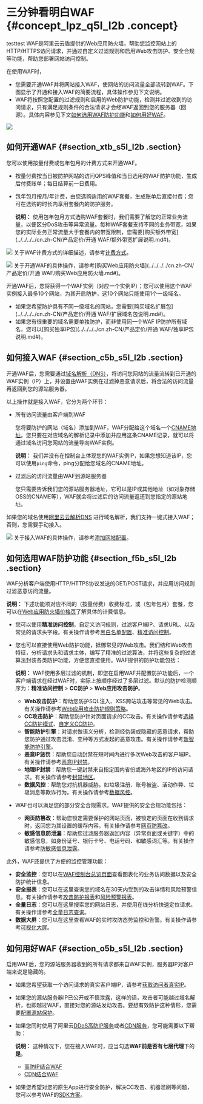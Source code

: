# 三分钟看明白WAF {#concept_lpz_q5l_l2b .concept}
testtest
WAF是阿里云云盾提供的Web应用防火墙，帮助您监控网站上的HTTP/HTTPS访问请求，并通过自定义过滤规则和启用Web攻击防护、安全合规等功能，帮助您部署网站访问控制。

在使用WAF时，

-   您需要开通WAF并将网站接入WAF，使网站的访问流量全部流转到WAF。下图显示了开通和接入WAF的简要流程，具体操作参见下文说明。
-   WAF将按照您配置的过滤规则和启用的Web防护功能，检测并过滤收到的访问请求，只有满足规则条件的合法请求才会经WAF返回到您的服务器（回源）。具体内容参见下文[如何选用WAF防护功能](#section_f5b_s5l_l2b)和[如何用好WAF](#section_o5b_s5l_l2b)。

![](http://static-aliyun-doc.oss-cn-hangzhou.aliyuncs.com/assets/img/15550/15371768807111_zh-CN.png)

## 如何开通WAF {#section_xtb_s5l_l2b .section}

您可以使用按量付费或包年包月的计费方式来开通WAF。

-   按量付费按当日被防护网站的访问QPS峰值和当日选用的WAF防护功能，生成后付费账单；每日结算前一日费用。
-   包年包月按月/年计费，由您选购适用的WAF套餐，生成账单后直接付费；您可在选购的时长内享用套餐内的防护服务。

    **说明：** 使用包年包月方式选购WAF套餐时，我们需要了解您的正常业务流量，以便区分DoS攻击等异常流量。每种WAF套餐支持不同的业务带宽，如果您的实际业务正常流量大于套餐内的带宽限制，您需要[购买额外带宽](../../../../cn.zh-CN/产品定价/开通 WAF/额外带宽扩展说明.md#)。


![](http://static-aliyun-doc.oss-cn-hangzhou.aliyuncs.com/assets/img/15550/15371768817112_zh-CN.png) 关于WAF计费方式的详细描述，请参考[计费方式](../../../../cn.zh-CN/产品定价/计费方式.md#)。

![](http://static-aliyun-doc.oss-cn-hangzhou.aliyuncs.com/assets/img/15550/15371768817113_zh-CN.png) 关于开通WAF的具体操作，请参考[购买Web应用防火墙](../../../../cn.zh-CN/产品定价/开通 WAF/购买Web应用防火墙.md#)。

开通WAF后，您将获得一个WAF实例（对应一个实例IP）；您可以使用这个WAF实例接入最多10个网站，为其开启防护，这10个网站只能使用1个一级域名。

-   如果您希望防护具有不同一级域名的网站，您需要[购买域名扩展包](../../../../cn.zh-CN/产品定价/开通 WAF/扩展域名包说明.md#)。
-   如果您有很重要的域名需要单独防护，而非使用同一个WAF IP防护所有域名，您可以[购买独享IP包](../../../../cn.zh-CN/产品定价/开通 WAF/独享IP包说明.md#)。

## 如何接入WAF {#section_c5b_s5l_l2b .section}

开通WAF后，您需要通过[域名解析（DNS）](https://en.wikipedia.org/wiki/Domain_Name_System)，将访问您网站的流量流转到已开通的WAF实例（IP）上，并设置由WAF实例在过滤掉恶意请求后，将合法的访问流量再返回到您的源站服务器。

以上操作就是接入WAF，它分为两个环节：

-   所有访问流量由客户端到WAF

    您将要防护的网站（域名）添加到WAF，WAF分配给这个域名一个[CNAME地址](https://en.wikipedia.org/wiki/CNAME_record)。您只要在对应域名的解析记录中添加并应用这条CNAME记录，就可以将通过域名访问您网站的流量导向WAF实例。

    **说明：** 我们并没有在控制台上体现您的WAF实例IP，如果您想知道该IP，您可以使用`ping`命令，ping分配给您域名的CNAME地址。

-   过滤后的访问流量由WAF到源站服务器

    您只需要告诉我们您的源站服务器地址，它可以是IP或其他地址（如对象存储OSS的CNAME等），WAF就会将过滤后的访问流量返还到您指定的源站地址。


如果您的域名使用[阿里云云解析DNS](https://wanwang.aliyun.com/domain/dns/) 进行域名解析，我们支持一键式接入WAF；否则，您需要手动接入。

![](http://static-aliyun-doc.oss-cn-hangzhou.aliyuncs.com/assets/img/15550/15371768817113_zh-CN.png) 关于接入WAF的具体操作，请参考[添加网站配置](../../../../cn.zh-CN/快速入门/步骤1：添加网站配置.md#)。

## 如何选用WAF防护功能 {#section_f5b_s5l_l2b .section}

WAF分析客户端使用HTTP/HTTPS协议发送的GET/POST请求，并应用访问规则过滤恶意访问流量。

**说明：** 下述功能项对应不同的（按量付费）收费标准，或（包年包月）套餐，您可以在[Web应用防火墙价格页](https://www.aliyun.com/price/product?#/waf/detail)了解具体的计费信息。

-   您可以使用**精准访问控制**，自定义访问规则，过滤客户端IP、请求URL、以及常见的请求头字段。有关操作请参考[黑白名单配置](cn.zh-CN/用户指南/防护配置/IP黑白名单配置.md#)、[精准访问控制](cn.zh-CN/用户指南/防护配置/精准访问控制.md#)。
-   您也可以直接使用Web防护功能，抵御常见的Web攻击。我们结和Web攻击特征，分析请求头和请求主体，编写了精准的过滤算法，并将这些复杂的过滤算法封装各类防护功能，方便您直接使用。WAF提供的防护功能包括：

    **说明：** WAF使用多层过滤的机制，即您在启用WAF并配置防护功能后，一个客户端请求在经过WAF时，实际上按顺序经过了多层过滤。默认的防护检测顺序为：**精准访问控制** \> **CC防护** \> **Web应用攻击防护**。

    -   **Web攻击防护**：帮助您防护SQL注入、XSS跨站攻击等常见的Web攻击。有关操作请参考[Web应用攻击防护规则策略](cn.zh-CN/用户指南/防护配置/Web应用攻击防护.md#)。
    -   **CC攻击防护**：帮助您防护针对页面请求的CC攻击。有关操作请参考[选择CC防护模式](cn.zh-CN/用户指南/防护配置/CC安全防护.md#)、[自定义CC防护](cn.zh-CN/用户指南/防护配置/自定义CC防护.md#)。
    -   **智能防护引擎**：对请求做语义分析，检测经伪装或隐藏的恶意请求，帮助您防护通过攻击混淆、变种等方式发起的恶意攻击。有关操作请参考[新智能防护引擎](cn.zh-CN/用户指南/防护配置/新智能防护引擎.md#)。
    -   **恶意IP惩罚**：帮助您自动封禁在短时间内进行多次Web攻击的客户端IP。有关操作请参考[恶意IP封禁](cn.zh-CN/用户指南/防护配置/恶意IP惩罚.md#)。
    -   **地理IP封禁**：帮助您一键封禁来自指定国内省份或海外地区的IP的访问请求。有关操作请参考[封禁地区](cn.zh-CN/用户指南/防护配置/封禁地区.md#)。
    -   **数据风控**：帮助您对抗机器威胁，如垃圾注册、账号被盗、活动作弊、垃圾消息等欺诈行为。有关操作请参考[数据风控](cn.zh-CN/用户指南/防护配置/数据风控.md#)。
-   WAF也可以满足您的部分安全合规需求。WAF提供的安全合规功能包括：

    -   **网页防篡改**：帮助您锁定需要保护的网站页面，被锁定的页面在收到请求时，返回您为其设置的缓存内容。有关操作请参考[网页防篡改](cn.zh-CN/用户指南/防护配置/网站防篡改.md#)。
    -   **敏感信息防泄漏**：帮助您过滤服务器返回内容（异常页面或关键字）中的敏感信息，如身份证号、银行卡号、电话号码、和敏感词汇等。有关操作请参考[防敏感信息泄露](cn.zh-CN/用户指南/防护配置/防敏感信息泄露.md#)。

此外，WAF还提供了方便的监控管理功能：

-   **安全监控**：您可以在[WAF控制台总览页面](cn.zh-CN/用户指南/防护统计/总览.md#)查看图表化的业务访问数据以及安全防护统计信息。
-   **安全报表**：您可以在这里查询您的域名在30天内受到的攻击详情和风险预警信息。有关操作请参考[攻击防护报表](cn.zh-CN/用户指南/防护统计/攻击防护报表.md#)和[风险预警报表](cn.zh-CN/用户指南/防护统计/风险预警报表.md#)。
-   **全量日志**：您可以在这里搜索您的网站日志，并使用在线分析快速定位请求。有关操作请参考[全量日志查询](cn.zh-CN/用户指南/防护统计/全量日志查询.md#)。
-   **数据大屏**：您可以在这里查看WAF的实时攻防态势监控和告警。有关操作请参考[可视化大屏](cn.zh-CN/用户指南/防护统计/数据大屏.md#)。

## 如何用好WAF {#section_o5b_s5l_l2b .section}

启用WAF后，您的源站服务器收到的所有请求都来自WAF实例，服务器IP对客户端来说是隐藏的。

-   如果您希望获取一个访问请求的真实客户端IP，请参考[获取访问者真实IP](../../../../cn.zh-CN/最佳实践/获取访问者真实IP.md#)。
-   如果您的源站服务器IP已公开或不慎泄露，这样的话，攻击者可能越过域名解析，也即越过WAF，直接对您的源站发动攻击。要想有效防护这种情形，您需要[配置源站保护](../../../../cn.zh-CN/最佳实践/源站保护.md#)。
-   如果您同时使用了阿里云[DDoS高防IP服务](https://www.aliyun.com/product/ddos)或者[CDN服务](https://www.aliyun.com/product/cdn)，您可能需要以下帮助：

    **说明：** 这种情况下，您在接入WAF时，应当勾选**WAF前是否有七层代理**下的**是**。

    -   [高防IP结合WAF](cn.zh-CN/用户指南/接入WAF/高防IP结合WAF.md#)
    -   [CDN结合WAF](cn.zh-CN/用户指南/接入WAF/CDN结合WAF.md#)
-   如果您希望对您的原生App进行安全防护，解决CC攻击、机器滥刷等问题，您可以参考WAF的[SDK方案](cn.zh-CN/用户指南/SDK方案/SDK方案简介.md#)。

